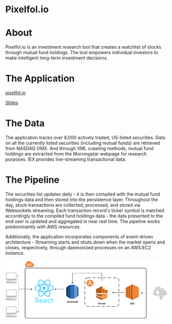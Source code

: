# Pixelfol.io

# About
Pixelfol.io is an investment research tool that creates a watchlist of stocks through mutual fund holdings. The tool empowers individual investors to make intelligent long-term investment decisions.  


# The Application
[pixelfol.io](https://docs.google.com/presentation/d/1CrwbVI4eQodna5-cx-RkSXVMfS_C2x5do9JFCapg8ho/edit#slide=id.g35f391192_00)

[Slides](https://docs.google.com/presentation/d/1CrwbVI4eQodna5-cx-RkSXVMfS_C2x5do9JFCapg8ho/edit#slide=id.g35f391192_00)


# The Data
The application tracks over 8,000 actively traded, US-listed securities. Data on all the currently listed securities (including mutual funds) are retrieved from NASDAQ OMX. And through XML crawling methods, mutual fund holdings are extracted from the Morningstar webpage for research purposes. IEX provides live-streaming transactional data.


# The Pipeline
The securities list updates daily - it is then compiled with the mutual fund holdings data and then stored into the persistence layer. Throughout the day, stock transactions are collected, processed, and stored via Websockets streaming. Each transaction record's ticker symbol is matched accordingly to the compiled fund holdings data - the data presented to the end user is updated and aggregated in near real time. The pipeline works predominantly with AWS resources.

Additionally, the application incorporates components of event-driven architecture - Streaming starts and shuts down when the market opens and closes, respectively, through daemonized processes on an AWS:EC2 instance. 

![pipeline](docs/pipeline.png)




